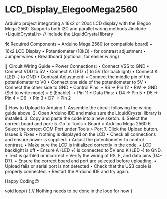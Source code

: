 # LCD_Display_ElegooMega2560
Arduino project integrating a 16x2 or 20x4 LCD display with the Elegoo Mega 2560. Supports both I2C and parallel wiring methods
#include <LiquidCrystal.h> // Include the LiquidCrystal library


🛠️ Required Components
	•	Arduino Mega 2560 (or compatible board)
	•	16x2 LCD Display
	•	Potentiometer (10kΩ) - for contrast adjustment
	•	Jumper wires
	•	Breadboard (optional, for easier wiring)

 🔌 Circuit Wiring Guide
	•	Power Connections:
	•	Connect VSS to GND
	•	Connect VDD to 5V
	•	Connect A (LED +) to 5V (for backlight)
	•	Connect K (LED -) to GND
	•	Contrast Adjustment:
	•	Connect the middle pin of the potentiometer to V0
	•	Connect one side of the potentiometer to 5V
	•	Connect the other side to GND
	•	Control Pins:
	•	RS → Pin 12
	•	RW → GND (Set to write mode)
	•	E (Enable) → Pin 11
	•	Data Pins:
	•	D4 → Pin 5
	•	D5 → Pin 4
	•	D6 → Pin 3
	•	D7 → Pin 2

🚀 How to Upload to Arduino
	1.	Assemble the circuit following the wiring guide above.
	2.	Open Arduino IDE and make sure the LiquidCrystal library is installed.
	3.	Copy and paste the code into a new sketch.
	4.	Select the correct board and port:
	5.	Go to Tools > Board > Arduino Mega 2560
	6.	Select the correct COM Port under Tools > Port
	7.	Click the Upload button.
 Issues & Fixes
	•	Nothing is displayed on the LCD
	•	Check all connections and ensure power is supplied.
	•	Adjust the potentiometer to control contrast.
	•	Make sure the LCD is initialized correctly in the code.
	•	LCD backlight is off
	•	Ensure A (LED +) is connected to 5V and K (LED -) to GND.
	•	Text is garbled or incorrect
	•	Verify the wiring of RS, E, and data pins (D4-D7).
	•	Ensure the correct board and port are selected before uploading.
	•	Upload fails or serial port is not detected
	•	Check that the USB cable is properly connected.
	•	Restart the Arduino IDE and try again.

 
Happy Coding😊

void loop() {
  // Nothing needs to be done in the loop for now
}
